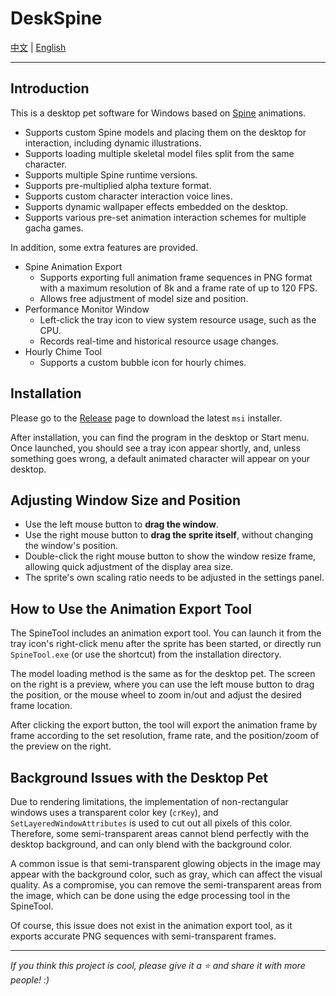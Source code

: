 # DeskSpine

[中文](README.md) | [English](README.en.md)

---

## Introduction

This is a desktop pet software for Windows based on [Spine](https://esotericsoftware.com/spine-in-depth) animations.

- Supports custom Spine models and placing them on the desktop for interaction, including dynamic illustrations.
- Supports loading multiple skeletal model files split from the same character.
- Supports multiple Spine runtime versions.
- Supports pre-multiplied alpha texture format.
- Supports custom character interaction voice lines.
- Supports dynamic wallpaper effects embedded on the desktop.
- Supports various pre-set animation interaction schemes for multiple gacha games.

In addition, some extra features are provided.

- Spine Animation Export
    - Supports exporting full animation frame sequences in PNG format with a maximum resolution of 8k and a frame rate of up to 120 FPS.
    - Allows free adjustment of model size and position.
- Performance Monitor Window
    - Left-click the tray icon to view system resource usage, such as the CPU.
    - Records real-time and historical resource usage changes.
- Hourly Chime Tool
    - Supports a custom bubble icon for hourly chimes.

## Installation

Please go to the [Release](https://github.com/ww-rm/DeskSpine/releases) page to download the latest `msi` installer.

After installation, you can find the program in the desktop or Start menu. Once launched, you should see a tray icon appear shortly, and, unless something goes wrong, a default animated character will appear on your desktop.

## Adjusting Window Size and Position

- Use the left mouse button to **drag the window**.
- Use the right mouse button to **drag the sprite itself**, without changing the window's position.
- Double-click the right mouse button to show the window resize frame, allowing quick adjustment of the display area size.
- The sprite's own scaling ratio needs to be adjusted in the settings panel.

## How to Use the Animation Export Tool

The SpineTool includes an animation export tool. You can launch it from the tray icon's right-click menu after the sprite has been started, or directly run `SpineTool.exe` (or use the shortcut) from the installation directory.

The model loading method is the same as for the desktop pet. The screen on the right is a preview, where you can use the left mouse button to drag the position, or the mouse wheel to zoom in/out and adjust the desired frame location.

After clicking the export button, the tool will export the animation frame by frame according to the set resolution, frame rate, and the position/zoom of the preview on the right.

## Background Issues with the Desktop Pet

Due to rendering limitations, the implementation of non-rectangular windows uses a transparent color key (`crKey`), and `SetLayeredWindowAttributes` is used to cut out all pixels of this color. Therefore, some semi-transparent areas cannot blend perfectly with the desktop background, and can only blend with the background color.

A common issue is that semi-transparent glowing objects in the image may appear with the background color, such as gray, which can affect the visual quality. As a compromise, you can remove the semi-transparent areas from the image, which can be done using the edge processing tool in the SpineTool.

Of course, this issue does not exist in the animation export tool, as it exports accurate PNG sequences with semi-transparent frames.

---

*If you think this project is cool, please give it a :star: and share it with more people! :)*
